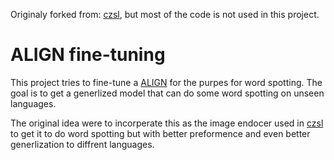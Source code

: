 Originaly forked from: [czsl](https://github.com/ExplainableML/czsl), but most of the code is not used in this project.

# ALIGN fine-tuning
This project tries to fine-tune a [ALIGN](https://huggingface.co/docs/transformers/model_doc/align) for the purpes for word spotting. The goal is to get a generlized model that can do some word spotting on unseen languages.

The original idea were to incorperate this as the image endocer used in [czsl](https://github.com/ExplainableML/czsl) to get it to do word spotting but with better preformence and even better generlization to diffrent languages.
